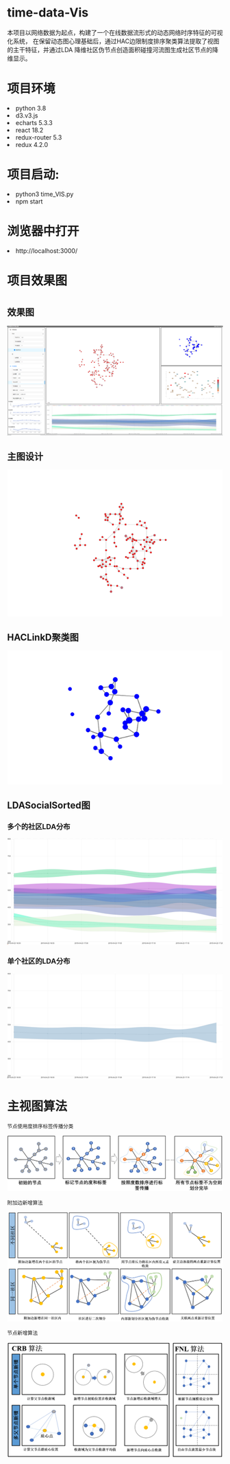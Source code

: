 # time-data-Vis


本项目以网络数据为起点，构建了一个在线数据流形式的动态网络时序特征的可视化系统， 
在保留动态图心理基础后，通过HAC边限制度排序聚类算法提取了视图的主干特征，并通过LDA
降维社区伪节点创造面积碰撞河流图生成社区节点的降维显示。

<h1>项目环境</h1>

<li>python 3.8</li>
<li>d3.v3.js</li>
<li>echarts 5.3.3</li>
<li>react 18.2</li>
<li>redux-router 5.3</li>
<li>redux 4.2.0</li>

<h1>项目启动:</h1>
<li>python3 time_VIS.py</li>
<li>npm start</li>

<h1>浏览器中打开</h1>
<li>http://localhost:3000/</li>


<h1>项目效果图<h1>

<h2>效果图</h2>

![Image text](https://github.com/ZhangLangZhong/time_data_vis/blob/master/src/assets/image/1.PNG)

<h2>主图设计</h2>

![Image text](https://github.com/ZhangLangZhong/time_data_vis/blob/master/src/assets/image/2.PNG)

<h2>HACLinkD聚类图</h2>

![Image text](https://github.com/ZhangLangZhong/time_data_vis/blob/master/src/assets/image/3.PNG)
    

<h2>LDASocialSorted图</h2>

<h3>多个的社区LDA分布</h3>

![Image text](https://github.com/ZhangLangZhong/time_data_vis/blob/master/src/assets/image/7.PNG)

<h3>单个社区的LDA分布</h3>

![Image text](https://github.com/ZhangLangZhong/time_data_vis/blob/master/src/assets/image/8.PNG)


# 主视图算法
    节点使用度排序标签传播分类
![Image text](https://github.com/ZhangLangZhong/time_data_vis/blob/master/src/assets/image/main/1.PNG)

    附加边新增算法
![Image text](https://github.com/ZhangLangZhong/time_data_vis/blob/master/src/assets/image/main/2.PNG)

    节点新增算法
![Image text](https://github.com/ZhangLangZhong/time_data_vis/blob/master/src/assets/image/main/3.PNG)

